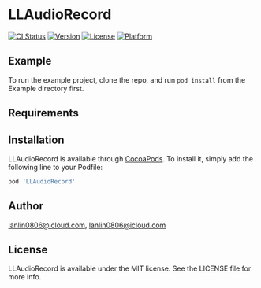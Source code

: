 # LLAudioRecord

[![CI Status](https://img.shields.io/travis/lanlin0806@icloud.com/LLAudioRecord.svg?style=flat)](https://travis-ci.org/lanlin0806@icloud.com/LLAudioRecord)
[![Version](https://img.shields.io/cocoapods/v/LLAudioRecord.svg?style=flat)](https://cocoapods.org/pods/LLAudioRecord)
[![License](https://img.shields.io/cocoapods/l/LLAudioRecord.svg?style=flat)](https://cocoapods.org/pods/LLAudioRecord)
[![Platform](https://img.shields.io/cocoapods/p/LLAudioRecord.svg?style=flat)](https://cocoapods.org/pods/LLAudioRecord)

## Example

To run the example project, clone the repo, and run `pod install` from the Example directory first.

## Requirements

## Installation

LLAudioRecord is available through [CocoaPods](https://cocoapods.org). To install
it, simply add the following line to your Podfile:

```ruby
pod 'LLAudioRecord'
```

## Author

lanlin0806@icloud.com, lanlin0806@icloud.com

## License

LLAudioRecord is available under the MIT license. See the LICENSE file for more info.
